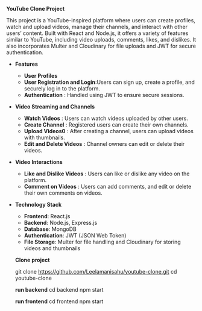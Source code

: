 **YouTube Clone Project**

This project is a YouTube-inspired platform where users can create profiles, watch and upload videos, manage their channels, and interact with other users’ content. Built with React and Node.js, it offers a variety of features similar to YouTube, including video uploads, comments, likes, and dislikes. It also incorporates Multer and Cloudinary for file uploads and JWT for secure authentication.

 - **Features**
    - **User Profiles**
    - **User Registration and Login**:Users can sign up, create a profile, and securely log in to the platform.
    - **Authentication** : Handled using JWT to ensure secure sessions.

 - **Video Streaming and Channels**
    - **Watch Videos** : Users can watch videos uploaded by other users.
    - **Create Channel** : Registered users can create their own channels.
    - **Upload Videos0** : After creating a channel, users can upload videos with thumbnails.
    - **Edit and Delete Videos** : Channel owners can edit or delete their videos.

 - **Video Interactions**
    - **Like and Dislike Videos** : Users can like or dislike any video on the platform.
    - **Comment on Videos** : Users can add comments, and edit or delete their own comments on videos.

 - **Technology Stack**
    - **Frontend**: React.js
    - **Backend**: Node.js, Express.js
    - **Database**: MongoDB
    - **Authentication**: JWT (JSON Web Token)
    - **File Storage**: Multer for file handling and Cloudinary for storing videos and thumbnails

    **Clone project**

    git clone https://github.com/Leelamanisahu/youtube-clone.git
    cd youtube-clone
 
    **run backend**
    cd backend
    npm start

    **run frontend**
    cd frontend
    npm start

